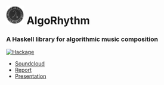 # <img src="images/logo3.png" height="50"/> AlgoRhythm
### A Haskell library for algorithmic music composition

[![Hackage](https://img.shields.io/badge/Hackage-v0.1.0.0-blue.svg)](http://hackage.haskell.org/package/AlgoRhythm)

* [Soundcloud](https://soundcloud.com/algo-rhythm-haskell/sets)
* [Report](https://github.com/omelkonian/AlgoRhythm/blob/master/report/report.pdf)
* [Presentation](https://github.com/omelkonian/AlgoRhythm/blob/master/presentation/presentation.pdf)

